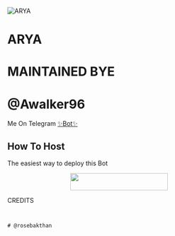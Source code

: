 ![ARYA](https://telegra.ph/file/c6bfce1fc25d4d53f719c.jpg)
# ARYA


# MAINTAINED BYE
# @Awalker96
Me On Telegram [✨Bot✨](https://t.me/rosebakthan)

## How To Host
The easiest way to deploy this Bot
<p align="center"><a href="https://heroku.com/deploy?template=https://github.com/kidiloskahyper45/colne_me"> <img src="https://img.shields.io/badge/Deploy%20To%20Heroku-black?style=for-the-badge&logo=heroku" width="220" height="38.45"/></a></p>
 
CREDITS
```


# @rosebakthan


```
